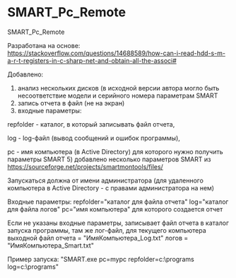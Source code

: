 # SMART_Pc_Remote
SMART_Pc_Remote

Разработана на основе:
https://stackoverflow.com/questions/14688589/how-can-i-read-hdd-s-m-a-r-t-registers-in-c-sharp-net-and-obtain-all-the-associ#
    
Добавлено:
1) анализ нескольких дисков (в исходной версии автора могло быть несоответствие модели и серийного номера параметрам SMART
2) запись отчета в файл (не на экран)
3) входные параметры:

  repfolder - каталог, в который записывать файл отчета, 
  
  log - log-файл (вывод сообщений и ошибок программы),
  
  pc - имя компьютера (в Active Directory) для которого нужно получить параметры SMART
5) добавлено несколько параметров SMART из https://sourceforge.net/projects/smartmontools/files/

Запускаться должна от имени администратора (для удаленного компьютера в Active Directory - с правами администратора на нем)

Входные параметры: repfolder="каталог для файла отчета"
                   log="каталог для файла логов"
                   pc="имя компьютера" для которого создается отчет 
                    
Если не указаны входные параметры, записывает файл отчета в каталог запуска программы, там же лог-файл, для текущего компьютера
 выходной файл отчета = "ИмяКомпьютера_Log.txt"
                логов = "ИмяКомпьютера_Smart.txt" 
                
Пример запуска: "SMART.exe pc=mypc repfolder=c:\programs log=c:\programs"
